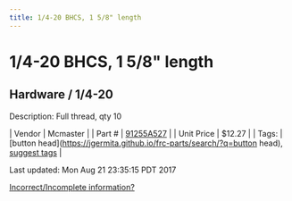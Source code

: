 ```yaml
---
title: 1/4-20 BHCS, 1 5/8" length
---
```


# 1/4-20 BHCS, 1 5/8" length
## Hardware / 1/4-20
Description: 	Full thread, qty 10 

| Vendor | Mcmaster | 
| Part # | [91255A527](https://www.mcmaster.com/#91255A527) | 
| Unit Price | $12.27 | 
| Tags: | [button head](https://jgermita.github.io/frc-parts/search/?q=button head), [suggest tags](https://docs.google.com/forms/d/e/1FAIpQLSeWyY8v3RgOty-MyWmh9U0iivNYN_molChYyS-0U-o-kOAv_g/viewform) | 

Last updated: Mon Aug 21 23:35:15 PDT 2017

 [Incorrect/Incomplete information?](https://docs.google.com/forms/d/e/1FAIpQLSeWyY8v3RgOty-MyWmh9U0iivNYN_molChYyS-0U-o-kOAv_g/viewform)